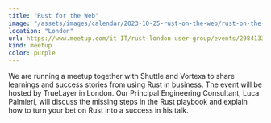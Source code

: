 ```yaml
---
title: "Rust for the Web"
image: "/assets/images/calendar/2023-10-25-rust-on-the-web/rust-on-the-web.jpg"
location: "London"
url: https://www.meetup.com/it-IT/rust-london-user-group/events/298413388/?isFirstPublish=true
kind: meetup
color: purple
---
```


We are running a meetup together with Shuttle and Vortexa to share learnings and
success stories from using Rust in business. The event will be hosted by
TrueLayer in London. Our Principal Engineering Consultant, Luca Palmieri, will
discuss the missing steps in the Rust playbook and explain how to turn your bet
on Rust into a success in his talk.
